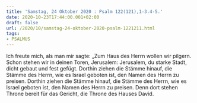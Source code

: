 ```yaml
---
title: 'Samstag, 24 Oktober 2020 : Psalm 122(121),1-3.4-5.'
date: 2020-10-23T17:44:00.001+02:00
draft: false
url: /2020/10/samstag-24-oktober-2020-psalm-1221211.html
tags: 
- PSALMUS
---
```


Ich freute mich, als man mir sagte: „Zum Haus des Herrn wollen wir pilgern. Schon stehen wir in deinen Toren, Jerusalem: Jerusalem, du starke Stadt, dicht gebaut und fest gefügt. Dorthin ziehen die Stämme hinauf, die Stämme des Herrn, wie es Israel geboten ist, den Namen des Herrn zu preisen. Dorthin ziehen die Stämme hinauf, die Stämme des Herrn, wie es Israel geboten ist, den Namen des Herrn zu preisen. Denn dort stehen Throne bereit für das Gericht, die Throne des Hauses David.